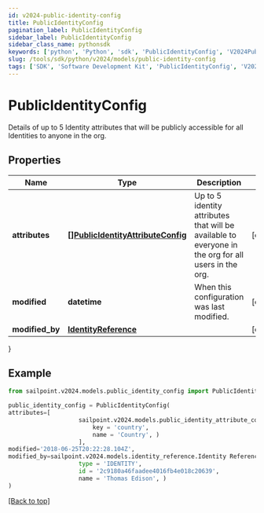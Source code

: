```yaml
---
id: v2024-public-identity-config
title: PublicIdentityConfig
pagination_label: PublicIdentityConfig
sidebar_label: PublicIdentityConfig
sidebar_class_name: pythonsdk
keywords: ['python', 'Python', 'sdk', 'PublicIdentityConfig', 'V2024PublicIdentityConfig'] 
slug: /tools/sdk/python/v2024/models/public-identity-config
tags: ['SDK', 'Software Development Kit', 'PublicIdentityConfig', 'V2024PublicIdentityConfig']
---
```


# PublicIdentityConfig

Details of up to 5 Identity attributes that will be publicly accessible for all Identities to anyone in the org.

## Properties

Name | Type | Description | Notes
------------ | ------------- | ------------- | -------------
**attributes** | [**[]PublicIdentityAttributeConfig**](public-identity-attribute-config) | Up to 5 identity attributes that will be available to everyone in the org for all users in the org. | [optional] 
**modified** | **datetime** | When this configuration was last modified. | [optional] 
**modified_by** | [**IdentityReference**](identity-reference) |  | [optional] 
}

## Example

```python
from sailpoint.v2024.models.public_identity_config import PublicIdentityConfig

public_identity_config = PublicIdentityConfig(
attributes=[
                    sailpoint.v2024.models.public_identity_attribute_config.Public Identity Attribute Config(
                        key = 'country', 
                        name = 'Country', )
                    ],
modified='2018-06-25T20:22:28.104Z',
modified_by=sailpoint.v2024.models.identity_reference.Identity Reference(
                    type = 'IDENTITY', 
                    id = '2c9180a46faadee4016fb4e018c20639', 
                    name = 'Thomas Edison', )
)

```
[[Back to top]](#) 

